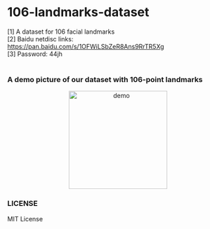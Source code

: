 # 106-landmarks-dataset
[1] A dataset for 106 facial landmarks<br/>
[2] Baidu netdisc links: https://pan.baidu.com/s/1OFWiLSbZeR8Ans9RrTR5Xg<br/>
[3] Password: 44jh<br/>
<br/>
### A demo picture of our dataset with 106-point landmarks<br/>
<div><div align=center>
  <img src="https://github.com/actionLUO/106-landmarks-dataset/blob/master/image.png" width="224" height="224" alt="demo" /></div>
  
### LICENSE 
MIT License

